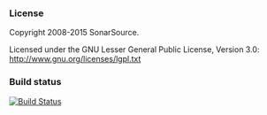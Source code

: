 ### License

Copyright 2008-2015 SonarSource.

Licensed under the GNU Lesser General Public License, Version 3.0: http://www.gnu.org/licenses/lgpl.txt

 [1]: http://www.sonarqube.org/
 [2]: http://jira.codehaus.org/browse/SONAR
 [3]: http://docs.sonarqube.org/display/SONAR

### Build status

[![Build Status](https://travis-ci.org/SonarSource/sonarqube.svg?branch=master)](https://travis-ci.org/SonarSource/sonarqube)
